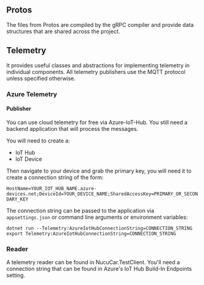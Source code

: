## Protos

The files from Protos are compiled by the gRPC compiler and provide data 
structures that are shared across the project.

## Telemetry

It provides useful classes and abstractions for implementing telemetry
in individual components. All telemetry publishers use the MQTT protocol unless specified
otherwise.

### Azure Telemetry

#### Publisher

You can use cloud telemetry for free via Azure-IoT-Hub.
You still need a backend application that will process the messages.

You will need to create a:
- IoT Hub
- IoT Device

Then navigate to your device and grab the primary key, you will need it to create
a connection string of the form:

`HostName=YOUR_IOT_HUB_NAME.azure-devices.net;DeviceId=YOUR_DEVICE_NAME;SharedAccessKey=PRIMARY_OR_SECONDARY_KEY`

The connection string can be passed to the application via `appsettings.json` or command line arguments or environment variables:
```
dotnet run --Telemetry:AzureIotHubConnectionString=CONNECTION_STRING
export Telemetry:AzureIotHubConnectionString=CONNECTION_STRING
```

### Reader

A telemetry reader can be found in NucuCar.TestClient. You'll need a connection string that can be found in
Azure's IoT Hub Build-In Endpoints setting.
